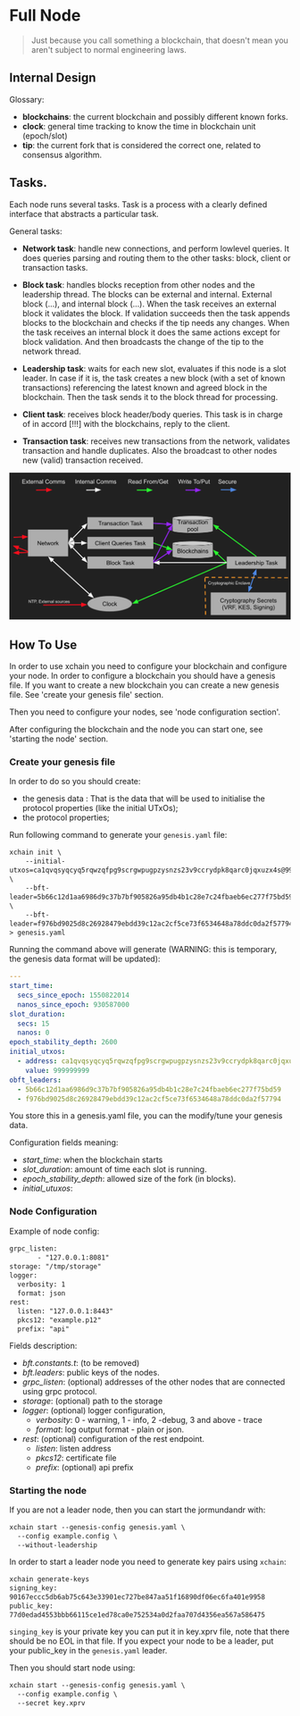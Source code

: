 # Full Node

> Just because you call something a blockchain, that doesn't mean you aren't subject to normal engineering laws.

## Internal Design


Glossary:

* **blockchains**: the current blockchain and possibly different known forks.
* **clock**: general time tracking to know the time in blockchain unit (epoch/slot)
* **tip**: the current fork that is considered the correct one, related to consensus algorithm.

## Tasks.

Each node runs several tasks. Task is a process with a clearly defined interface
that abstracts a particular task.

General tasks:

* **Network task**: handle new connections, and perform lowlevel queries.
  It does queries parsing and routing them to the other tasks: block,
  client or transaction tasks.

* **Block task**: handles blocks reception from other nodes and the leadership
  thread. The blocks can be external and internal. External block (...), and
  internal block (...).
  When the task receives an external block it validates the block. If validation
  succeeds then the task appends blocks to the blockchain and checks if the tip
  needs any changes.
  When the task receives an internal block it does the same actions except for
  block validation. And then broadcasts the change of the tip to the network
  thread.

* **Leadership task**: waits for each new slot, evaluates if this node is
  a slot leader. In case if it is, the task creates a new block
  (with a set of known transactions) referencing the latest known
  and agreed block in the blockchain. Then the task sends it to the block
  thread for processing.

* **Client task**: receives block header/body queries. This task is in charge
  of in accord [!!!] with the blockchains, reply to the client.

* **Transaction task**: receives new transactions from the network,
  validates transaction and handle duplicates.
  Also the broadcast to other nodes new (valid) transaction received.

![Internal Architecture](/.architecture-1.png?raw=true "Internal Architecture")


## How To Use

In order to use xchain you need to configure your blockchain and
configure your node.
In order to configure a blockchain you should have a genesis file. If
you want to create a new blockchain you can create a new genesis file.
See 'create your genesis file' section.

Then you need to configure your nodes, see 'node configuration section'.

After configuring the blockchain and the node you can start one,
see 'starting the node' section.

### Create your genesis file

In order to do so you should create:

* the genesis data : That is the data that will be used to initialise the
  protocol properties (like the initial UTxOs);
* the protocol properties;

Run following command to generate your `genesis.yaml` file:

```
xchain init \
    --initial-utxos=ca1qvqsyqcyq5rqwzqfpg9scrgwpugpzysnzs23v9ccrydpk8qarc0jqxuzx4s@999999999 \
    --bft-leader=5b66c12d1aa6986d9c37b7bf905826a95db4b1c28e7c24fbaeb6ec277f75bd59 \
    --bft-leader=f976bd9025d8c26928479ebdd39c12ac2cf5ce73f6534648a78ddc0da2f57794 > genesis.yaml
```

Running the command above will generate (WARNING: this is temporary, the genesis data format will be updated):

```yaml
---
start_time:
  secs_since_epoch: 1550822014
  nanos_since_epoch: 930587000
slot_duration:
  secs: 15
  nanos: 0
epoch_stability_depth: 2600
initial_utxos:
  - address: ca1qvqsyqcyq5rqwzqfpg9scrgwpugpzysnzs23v9ccrydpk8qarc0jqxuzx4s
    value: 999999999
obft_leaders:
  - 5b66c12d1aa6986d9c37b7bf905826a95db4b1c28e7c24fbaeb6ec277f75bd59
  - f976bd9025d8c26928479ebdd39c12ac2cf5ce73f6534648a78ddc0da2f57794

```

You store this in a genesis.yaml file, you can the modify/tune your genesis data.

Configuration fields meaning:
  - *start_time*: when the blockchain starts
  - *slot_duration*: amount of time each slot is running.
  - *epoch_stability_depth*: allowed size of the fork (in blocks).
  - *initial_utuxos*:

### Node Configuration

Example of node config:

```
grpc_listen:
       - "127.0.0.1:8081"
storage: "/tmp/storage"
logger:
  verbosity: 1
  format: json
rest:
  listen: "127.0.0.1:8443"
  pkcs12: "example.p12"
  prefix: "api"
```

Fields description:

  - *bft.constants.t*: (to be removed)
  - *bft.leaders*: public keys of the nodes.
  - *grpc_listen*: (optional) addresses of the other
      nodes that are connected using grpc protocol.
  - *storage*: (optional) path to the storage
  - *logger*: (optional) logger configuration,
     - *verbosity*: 0 - warning, 1 - info, 2 -debug, 3 and above - trace
     - *format*: log output format - plain or json.
  - *rest*: (optional) configuration of the rest endpoint.
     - *listen*: listen address
     - *pkcs12*: certificate file
     - *prefix*: (optional) api prefix

### Starting the node

If you are not a leader node, then you can start the jormundandr with:

```
xchain start --genesis-config genesis.yaml \
  --config example.config \
  --without-leadership
```

In order to start a leader node you need to generate key pairs using
`xchain`:

```
xchain generate-keys
signing_key: 90167eccc5db6ab75c643e33901ec727be847aa51f16890df06ec6fa401e9958
public_key: 77d0edad4553bbb66115ce1ed78ca0e752534a0d2faa707d4356ea567a586475
```

`singing_key` is your private key you can put it in key.xprv file,
note that there should be no EOL in that file. If you expect your
node to be a leader, put your public_key in the `genesis.yaml` leader.

Then you should start node using:

```
xchain start --genesis-config genesis.yaml \
  --config example.config \
  --secret key.xprv
```

